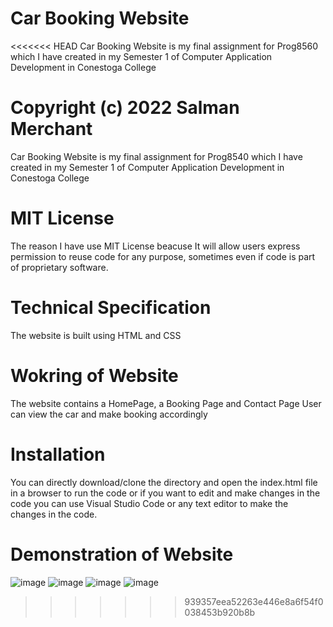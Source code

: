 # Car Booking Website
<<<<<<< HEAD
 Car Booking Website is my final assignment for Prog8560 which I have created in my Semester 1 of Computer Application Development in Conestoga College 

Copyright (c) 2022 Salman Merchant
=======
 Car Booking Website is my final assignment for Prog8540 which I have created in my Semester 1 of Computer Application Development in Conestoga College 
 
 # MIT License
 The reason I have use MIT License beacuse It will allow users express permission to reuse code for any purpose, sometimes even if code is part of proprietary software.

# Technical Specification
 The website is built using HTML and CSS
 
 # Wokring of Website
  The website contains a HomePage, a Booking Page and Contact Page 
  User can view the car and make booking accordingly
  
  # Installation
  You can directly download/clone the directory and open the index.html file in a browser to run the code or if you want to edit and make changes in the code you can use Visual Studio Code or any text editor to make the changes in the code. 
  
  # Demonstration of Website
  
  ![image](https://user-images.githubusercontent.com/88231580/193090972-47305692-ecaa-4cd6-be9f-48ffbfebcdef.png)
  ![image](https://user-images.githubusercontent.com/88231580/193091280-4eb21865-6dce-41fb-8929-f95e0203d8bb.png)
  ![image](https://user-images.githubusercontent.com/88231580/193091486-34f43607-3351-4f78-94a8-867c44c90ea6.png)
  ![image](https://user-images.githubusercontent.com/88231580/193091735-571ff0c8-6c3a-4182-a698-87f27352a054.png)
>>>>>>> 939357eea52263e446e8a6f54f0038453b920b8b
